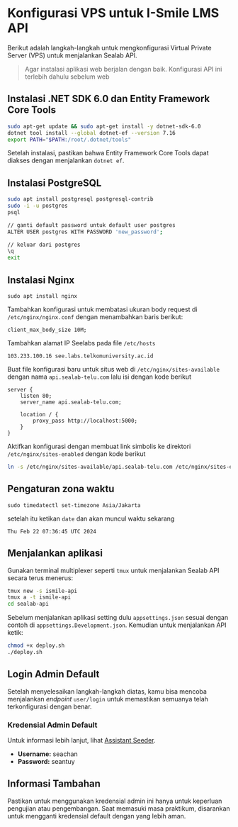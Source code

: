 # Konfigurasi VPS untuk I-Smile LMS API

Berikut adalah langkah-langkah untuk mengkonfigurasi Virtual Private Server (VPS) untuk menjalankan Sealab API.
> Agar instalasi aplikasi web berjalan dengan baik. Konfigurasi API ini terlebih dahulu sebelum web

## Instalasi .NET SDK 6.0 dan Entity Framework Core Tools

```bash
sudo apt-get update && sudo apt-get install -y dotnet-sdk-6.0
dotnet tool install --global dotnet-ef --version 7.16
export PATH="$PATH:/root/.dotnet/tools"
```
Setelah instalasi, pastikan bahwa Entity Framework Core Tools dapat diakses dengan menjalankan `dotnet ef`.

## Instalasi PostgreSQL
```bash
sudo apt install postgresql postgresql-contrib
sudo -i -u postgres
psql

// ganti default password untuk default user postgres
ALTER USER postgres WITH PASSWORD 'new_password';

// keluar dari postgres
\q
exit
```

## Instalasi Nginx
```
sudo apt install nginx
```
Tambahkan konfigurasi untuk membatasi ukuran body request di `/etc/nginx/nginx.conf` dengan menambahkan baris berikut:
```
client_max_body_size 10M;
```
Tambahkan alamat IP Seelabs pada file `/etc/hosts`

```
103.233.100.16 see.labs.telkomuniversity.ac.id
```

Buat file konfigurasi baru untuk situs web di `/etc/nginx/sites-available` dengan nama `api.sealab-telu.com` lalu isi dengan kode berikut

```
server {
    listen 80;
    server_name api.sealab-telu.com;

    location / {
        proxy_pass http://localhost:5000;
    }
}
```
Aktifkan konfigurasi dengan membuat link simbolis ke direktori `/etc/nginx/sites-enabled` dengan kode berikut
``` bash
ln -s /etc/nginx/sites-available/api.sealab-telu.com /etc/nginx/sites-enabled/
```

## Pengaturan zona waktu
```
sudo timedatectl set-timezone Asia/Jakarta
```
setelah itu ketikan `date` dan akan muncul waktu sekarang
```
Thu Feb 22 07:36:45 UTC 2024
```

## Menjalankan aplikasi
Gunakan terminal multiplexer seperti `tmux` untuk menjalankan Sealab API secara terus menerus:
```bash
tmux new -s ismile-api
tmux a -t ismile-api
cd sealab-api
```
Sebelum menjalankan aplikasi setting dulu `appsettings.json` sesuai dengan contoh di `appsettings.Development.json`. Kemudian untuk menjalankan API ketik:
```bash
chmod +x deploy.sh
./deploy.sh
```
## Login Admin Default
Setelah menyelesaikan langkah-langkah diatas, kamu bisa mencoba menjalankan *endpoint* `user/login` untuk memastikan semuanya telah terkonfigurasi dengan benar.

### Kredensial Admin Default
Untuk informasi lebih lanjut, lihat [Assistant Seeder](DataAccess/Seeders/AssistantSeed.cs).

- **Username:** seachan
- **Password:** seantuy

## Informasi Tambahan
Pastikan untuk menggunakan kredensial admin ini hanya untuk keperluan pengujian atau pengembangan. Saat memasuki masa praktikum, disarankan untuk mengganti kredensial default dengan yang lebih aman.
